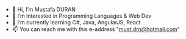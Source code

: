 - 👋 Hi, I’m Mustafa DURAN
- 👀 I’m interested in Programming Languages & Web Dev
- 🌱 I’m currently learning C#, Java, AngularJS, React
- 📫 You can reach me with this e-address "must.drn@hotmail.com"
